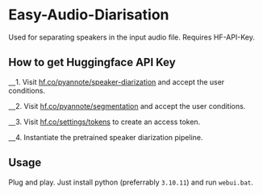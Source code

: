# Easy-Audio-Diarisation
Used for separating speakers in the input audio file. Requires HF-API-Key.

## How to get Huggingface API Key
[&emsp;](###)1. Visit [hf.co/pyannote/speaker-diarization](https://hf.co/pyannote/speaker-diarization) and accept the user conditions.

[&emsp;](###)2. Visit [hf.co/pyannote/segmentation](https://hf.co/pyannote/segmentation) and accept the user conditions.

[&emsp;](###)3. Visit [hf.co/settings/tokens](https://hf.co/settings/tokens) to create an access token.

[&emsp;](###)4. Instantiate the pretrained speaker diarization pipeline.


## Usage
Plug and play. Just install python (preferrably `3.10.11`) and run `webui.bat`.

